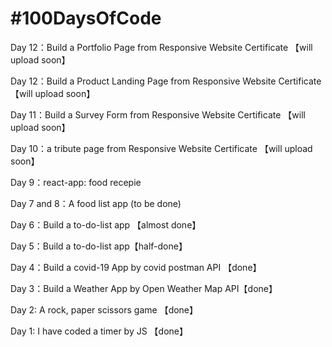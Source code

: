 # #100DaysOfCode

Day 12：Build a Portfolio Page from Responsive Website Certificate 【will upload soon】

Day 12：Build a Product Landing Page from Responsive Website Certificate 【will upload soon】

Day 11：Build a Survey Form from Responsive Website Certificate 【will upload soon】

Day 10：a tribute page from Responsive Website Certificate 【will upload soon】

Day 9：react-app: food recepie

Day 7 and 8：A food list app (to be done)

Day 6：Build a to-do-list app 【almost done】

Day 5：Build a to-do-list app【half-done】

Day 4：Build a covid-19 App by covid postman API 【done】

Day 3：Build a Weather App by Open Weather Map API【done】

Day 2: A rock, paper scissors game 【done】

Day 1: I have coded a timer by JS 【done】
